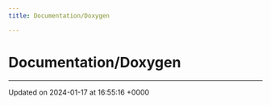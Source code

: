 ```yaml
---
title: Documentation/Doxygen

---
```


# Documentation/Doxygen








-------------------------------

Updated on 2024-01-17 at 16:55:16 +0000
